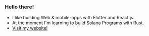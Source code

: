 ### Hello there!



- I like building Web & mobile-apps with Flutter and React.js.
- At the moment I'm learning to build Solana Programs with Rust.
- [Visit my website!](https://maruthan.ch)


